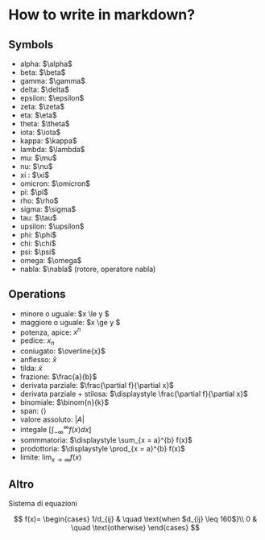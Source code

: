# How to write in markdown?

## Symbols

- alpha: $\alpha\$
- beta: $\beta\$
- gamma: $\gamma\$
- delta: $\delta\$
- epsilon: $\epsilon\$
- zeta: $\zeta\$
- eta: $\eta\$
- theta: $\theta\$
- iota: $\iota\$
- kappa: $\kappa\$
- lambda: $\lambda\$
- mu: $\mu\$
- nu: $\nu\$
- xi : $\xi\$
- omicron: $\omicron\$
- pi: $\pi\$
- rho: $\rho\$
- sigma: $\sigma\$
- tau: $\tau\$
- upsilon: $\upsilon\$
- phi: $\phi\$
- chi: $\chi\$
- psi: $\psi\$
- omega: $\omega\$
- nabla: $\nabla\$ (rotore, operatore nabla)

## Operations


- minore o uguale: $x \le y $
- maggiore o uguale: $x \ge y $
- potenza, apice: $x^{n}$
- pedice: $x_{n}$
- coniugato: $\overline{x}$
- anflesso: $\hat{x}$
- tilda: $\tilde{x}$
- frazione: $\frac{a}{b}$
- derivata parziale: $\frac{\partial f}{\partial x}$
- derivata parziale + stilosa: $\displaystyle \frac{\partial f}{\partial x}$
- binomiale: $\binom{n}{k}$
- span: $\langle \rangle$
- valore assoluto: $|A|$
- integale $\left[\int_{-\infty}^{\infty} f(x)dx\right]$
- sommmatoria: $\displaystyle \sum_{x = a}^{b} f(x)$
- prodottoria: $\displaystyle \prod_{x = a}^{b} f(x)$
- limite: $\displaystyle \lim_{x \to \infty} f(x)$


## Altro

Sistema di equazioni




$$
f(x)=
\begin{cases}
1/d_{ij} & \quad \text{when $d_{ij} \leq 160$}\\ 
0 & \quad \text{otherwise}
\end{cases}
$$